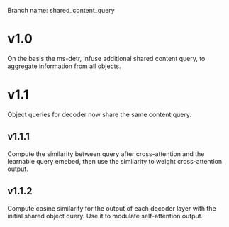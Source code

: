 Branch name: shared_content_query

# v1.0
On the basis the ms-detr, infuse additional shared content query, to aggregate information from all objects.

# v1.1
Object queries for decoder now share the same content query.

## v1.1.1
Compute the similarity between query after cross-attention and the learnable query emebed, then use the similarity to weight cross-attention output.

## v1.1.2
Compute cosine similarity for the output of each decoder layer with the initial shared object query. Use it to modulate self-attention output.